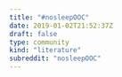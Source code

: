 ```yaml
---
title: "#nosleepOOC"
date: 2019-01-02T21:52:37Z
draft: false
type: community
kind: "literature"
subreddit: "nosleepOOC"
---
```

